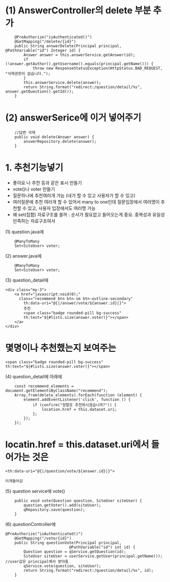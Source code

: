 # (1) AnswerController의 delete 부분 추가

```
	@PreAuthorize("isAuthenticated()")
	@GetMapping("/delete/{id}")
	public String answerDelete(Principal principal, @PathVariable("id") Integer id) {
		Answer answer = this.answerService.getAnswer(id);
		if (!answer.getAuthor().getUsername().equals(principal.getName())) {
			throw new ResponseStatusException(HttpStatus.BAD_REQUEST, "삭제권한이 없습니다.");
		}
		this.answerService.delete(answer);
		return String.format("redirect:/question/detail/%s", answer.getQuestion().getId());
	}
```




# (2) answerSerice에 이거 넣어주기

```
	//답변 삭제
	public void delete(Answer answer) {
		answerRepository.delete(answer);
	}
```	
	
# 1. 추천기능넣기

- 좋아요 나 추천 등과 같은 표시 만들기 
- vote()나 voter 만들기
- 질문하나에 추천여러개 가능 (내가 할 수 있고 사용자가 할 수 있고) 
- 여러질문에 추천 여러개 할 수 있어서 many to one인데 질문입장에서 여러명이 추천할 수 있고, 사용자 입장에서도 여러명 가능
- 왜 set(집합) 자료구조를 쓸까 : 순서가 필요없고 들어오는게 중요. 중복성과 유일성 만족하는 자료구조여서

(1) question.java에

```
	@ManyToMany
    Set<SiteUser> voter;
```    
    
(2) answer.java에 

```
	@ManyToMany
    Set<SiteUser> voter;
```    
    
(3) question_detail에 

```
<div class="my-3">
	<a href="javascript:void(0);"
	  class="recommend btn btn-sm btn-outline-secondary"
		th:data-uri="@{|/answer/vote/${answer.id}|}">
		추천
		<span class="badge rounded-pill bg-success" 
		th:text="${#lists.size(answer.voter)}"></span>
	</a>
</div>
```				


# 몇명이나 추천했는지 보여주는

```
<span class="badge rounded-pill bg-success" th:text="${#lists.size(answer.voter)}"></span>
```   
    
(4) question_detail에 아래에

```
	const recommend_elements = document.getElementsByClassName("recommend");
	Array.from(delete_elements).forEach(function (element) {
		element.addEventListener('click', function () {
			if (confirm("정말로 추천하시겠습니까?")) {
				location.href = this.dataset.uri;
			};
		});
	});
```	

# locatin.href = this.dataset.uri에서 들어가는 것은

```
<th:data-uri="@{|/question/vote/${answer.id}|}">
```						
						
	이게들어감
	
	
(5) question service에 vote()

```
	public void vote(Question question, SiteUser siteUser) {
		question.getVoter().add(siteUser);
		qRepository.save(question);
	}
```	
	
	
(6) questionController에

```
@PreAuthorize("isAuthenticated()")
	@GetMapping("/vote/{id}")
	public String questionVote(Principal principal, 
							@PathVariable("id") int id) {
		Question question = qService.getQuestion(id);
		SiteUser siteUser = userService.getUser(principal.getName()); //user값은 principal에서 받아옴
		qService.vote(question, siteUser);
		return String.format("redirect:/question/detail/%s", id);
	}
```		
	
	
